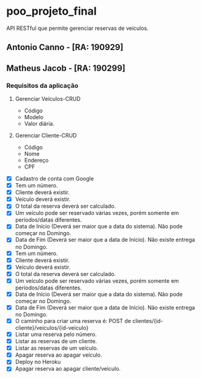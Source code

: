 # poo_projeto_final

API RESTful que permite gerenciar reservas de veículos.

## Antonio Canno - [RA: 190929]
## Matheus Jacob - [RA: 190299]

### Requisitos da aplicação

1. Gerenciar Veículos-CRUD
    - Código
    - Modelo
    - Valor diária.
 

1. Gerenciar Cliente-CRUD
    - Código
    - Nome
    - Endereço
    - CPF

- [X] Cadastro de conta com Google
- [X] Tem um número.
- [X] Cliente deverá existir.
- [X] Veículo deverá existir.
- [X] O total da reserva deverá ser calculado.
- [X] Um veículo pode ser reservado várias vezes, porém somente em períodos/datas diferentes.
- [X] Data de Início (Deverá ser maior que a data do sistema). Não pode começar no Domingo.
- [X] Data de Fim (Deverá ser maior que a data de Início). Não existe entrega no Domingo.
- [X] Tem um número.
- [X] Cliente deverá existir.
- [X] Veículo deverá existir.
- [X] O total da reserva deverá ser calculado.
- [X] Um veículo pode ser reservado várias vezes, porém somente em períodos/datas diferentes.
- [X] Data de Início (Deverá ser maior que a data do sistema). Não pode começar no Domingo.
- [X] Data de Fim (Deverá ser maior que a data de Início). Não existe entrega no Domingo.
- [X] O caminho para criar uma reserva é: POST de clientes/{id-cliente}/veiculos/{id-veiculo}
- [X] Listar uma reserva pelo número.
- [X] Listar as reservas de um cliente.
- [X] Listar as reservas de um veículo.
- [X] Apagar reserva ao apagar veículo.
- [X] Deploy no Heroku
- [X] Apagar reserva ao apagar cliente/veiculo.
